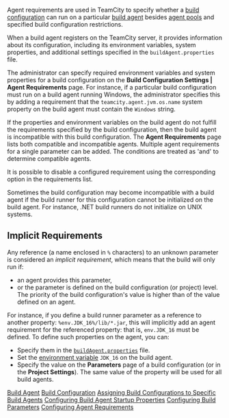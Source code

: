 [//]: # (title: Agent Requirements)
[//]: # (auxiliary-id: Agent Requirements)

Agent requirements are used in TeamCity to specify whether a [build configuration](build-configuration.md) can run on a particular [build agent](build-agent.md) besides [agent pools](configuring-agent-pools.md) and specified build configuration restrictions.

When a build agent registers on the TeamCity server, it provides information about its configuration, including its environment variables, system properties, and additional settings specified in the `buildAgent.properties` file.

The administrator can specify required environment variables and system properties for a build configuration on the __Build Configuration Settings | Agent Requirements__ page. For instance, if a particular build configuration must run on a build agent running Windows, the administrator specifies this by adding a requirement that the `teamcity.agent.jvm.os.name` system property on the build agent must contain the `Windows` string. 

If the properties and environment variables on the build agent do not fulfill the requirements specified by the build configuration, then the build agent is incompatible with this build configuration. The __Agent Requirements__ page lists both compatible and incompatible agents. Multiple agent requirements for a single parameter can be added. The conditions are treated as 'and' to determine compatible agents. 

It is possible to disable a configured requirement using the corresponding option in the requirements list.

Sometimes the build configuration may become incompatible with a build agent if the build runner for this configuration cannot be initialized on the build agent. For instance, .NET build runners do not initialize on UNIX systems.

## Implicit Requirements

Any reference (a name enclosed in `%` characters) to an unknown parameter is considered an _implicit requirement_, which means that the build will only run if:
* an agent provides this parameter,
* or the parameter is defined on the build configuration (or project) level. The priority of the build configuration's value is higher than of the value defined on an agent.

For instance, if you define a build runner parameter as a reference to another property: `%env.JDK_16%/lib/*.jar`, this will implicitly add an agent requirement for the referenced property: that is, `env.JDK_16` must be defined. To define such properties on the agent, you can:
* Specify them in the [`buildAgent.properties`](build-agent-configuration.md) file.
* Set the [environment variable](predefined-build-parameters.md#Agent+Environment+Variables) `JDK_16` on the build agent.
* Specify the value on the __Parameters__ page of a build configuration (or in the __Project Settings__). The same value of the property will be used for all build agents.

 <seealso>
        <category ref="concepts">
            <a href="build-agent.md">Build Agent</a>
            <a href="build-configuration.md">Build Configuration</a>
        </category>
        <category ref="admin-guide">
            <a href="assigning-build-configurations-to-specific-build-agents.md">Assigning Build Configurations to Specific Build Agents</a>
            <a href="configuring-build-agent-startup-properties.md">Configuring Build Agent Startup Properties</a>
            <a href="configuring-build-parameters.md">Configuring Build Parameters</a>
            <a href="configuring-agent-requirements.md">Configuring Agent Requirements</a>
        </category>
</seealso>